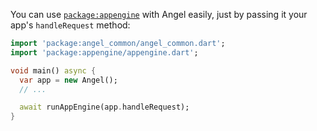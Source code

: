 You can use [`package:appengine`](https://pub.dartlang.org/packages/appengine) with Angel easily, just by passing it your app's `handleRequest` method:

```dart
import 'package:angel_common/angel_common.dart';
import 'package:appengine/appengine.dart';

void main() async {
  var app = new Angel();
  // ...

  await runAppEngine(app.handleRequest);
}
```